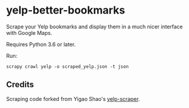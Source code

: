 yelp-better-bookmarks
=====================

Scrape your Yelp bookmarks and display them in a much nicer interface with
Google Maps.

Requires Python 3.6 or later.

Run:

```
scrapy crawl yelp -o scraped_yelp.json -t json
```

Credits
-------

Scraping code forked from Yigao Shao's [yelp-scraper](github.com/Billibilli/yelp-scraper).
